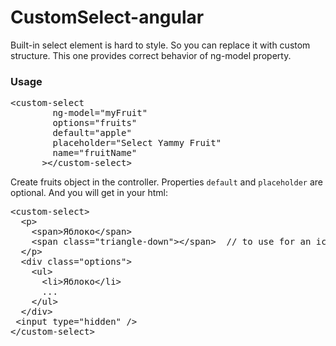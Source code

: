 # CustomSelect-angular

<p>Built-in select element is hard to style. So you can replace it with custom structure. This one provides correct behavior of ng-model property.</p>

<h3>Usage</h3>
<pre>&lt;custom-select 
        ng-model="myFruit" 
        options="fruits" 
        default="apple" 
        placeholder="Select Yammy Fruit" 
        name="fruitName"
      &gt;&lt;/custom-select&gt;
</pre>  
<p>Create fruits object in the controller. Properties <code>default</code> and <code>placeholder</code> are optional.
And you will get in your html:</p>
<div class="highlight highlight-html"><pre>
&lt;custom-select&gt;
  &lt;p&gt;
    &lt;span&gt;Яблоко&lt;/span&gt;
    &lt;span class="triangle-down"&gt;&lt;/span&gt;  // to use for an icon
  &lt;/p&gt;
  &lt;div class="options"&gt;
    &lt;ul&gt;
      &lt;li&gt;Яблоко&lt;/li&gt;
      ...
    &lt;/ul&gt;
  &lt;/div&gt;
 &lt;input type="hidden" /&gt;
&lt;/custom-select&gt;
</pre>
</div>
